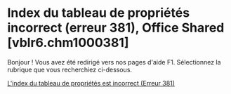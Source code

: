 
# Index du tableau de propriétés incorrect (erreur 381), Office Shared [vblr6.chm1000381]

Bonjour ! Vous avez été redirigé vers nos pages d'aide F1. Sélectionnez la rubrique que vous recherchiez ci-dessous.

[L'index du tableau de propriétés est incorrect (Erreur 381)](http://msdn.microsoft.com/library/63598821-9427-e71d-2168-d4448a684005%28Office.15%29.aspx)
